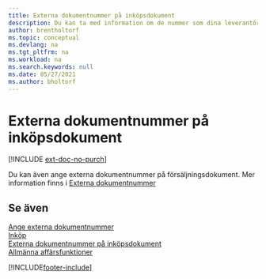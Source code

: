 ```yaml
---
title: Externa dokumentnummer på inköpsdokument
description: Du kan ta med information om de nummer som dina leverantörer tilldelar till dokument som de skickar till dig med hjälp av fältet Externt dokumentnummer eller fältet Din referens. Lär dig mer om skillnaden mellan de två fälten här.
author: brentholtorf
ms.topic: conceptual
ms.devlang: na
ms.tgt_pltfrm: na
ms.workload: na
ms.search.keywords: null
ms.date: 05/27/2021
ms.author: bholtorf
---
```

# <a name="external-document-numbers-on-purchase-documents"></a>Externa dokumentnummer på inköpsdokument

[!INCLUDE [ext-doc-no-purch](includes/ext-doc-no-purch.md)]

Du kan även ange externa dokumentnummer på försäljningsdokument. Mer information finns i [Externa dokumentnummer](sales-how-invoice-sales.md#external-document-numbers)

## <a name="see-also"></a>Se även

[Ange externa dokumentnummer](across-enter-external-document-numbers.md)  
[Inköp](purchasing-manage-purchasing.md)  
[Externa dokumentnummer på inköpsdokument](sales-how-invoice-sales.md#external-document-numbers)  
[Allmänna affärsfunktioner](ui-across-business-areas.md)  

[!INCLUDE[footer-include](includes/footer-banner.md)]
